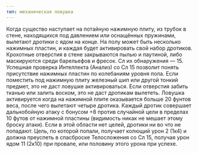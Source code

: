 ```yaml
---
тип: механическая ловушка
---
```

Когда существо наступает на потайную нажимную плиту, из трубок в стене, находящихся под давлением или оснащённых пружинами, вылетают дротики с ядом на конце. На полу может быть несколько нажимных пластин, и каждая будет активировать свой набор дротиков.
Крохотные отверстия в стене закрываются пылью и паутиной, либо маскируются среди барельефов и фресок. Сл их обнаружения — 15. Успешная проверка Интеллекта (Анализ) со Сл 15 позволит понять присутствие нажимных пластин по колебаниям уровня пола. Если поместить под нажимную плиту железный шип или другой тонкий предмет, это не даст ловушке активироваться. Если отверстия забить тканью или залить воском, это не даст дротикам вылететь. 
Ловушка активируется когда на нажимной плите оказывается больше 20 фунтов веса, после чего вылетают четыре дротика. Каждый дротик совершает дальнобойную атаку с бонусом +8 против случайной цели в пределах 10 футов от нажимной пластины (видимость никак не мешает этому броску атаки). Если в этой области нет целей, дротики ни во что не попадают. Цель, по которой попали, получает колющий урон 2 (1к4) и должна преуспеть в спасброске Телосложения со Сл 15, получая урон ядом 11 (2к10) при провале, или половину этого урона при успехе.